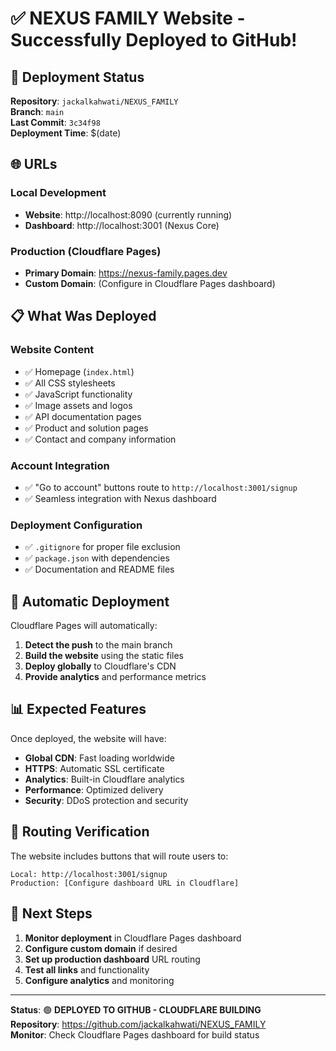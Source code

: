 # ✅ NEXUS FAMILY Website - Successfully Deployed to GitHub!

## 🚀 Deployment Status

**Repository**: `jackalkahwati/NEXUS_FAMILY`  
**Branch**: `main`  
**Last Commit**: `3c34f98`  
**Deployment Time**: $(date)  

## 🌐 URLs

### Local Development
- **Website**: http://localhost:8090 (currently running)
- **Dashboard**: http://localhost:3001 (Nexus Core)

### Production (Cloudflare Pages)
- **Primary Domain**: https://nexus-family.pages.dev
- **Custom Domain**: (Configure in Cloudflare Pages dashboard)

## 📋 What Was Deployed

### Website Content
- ✅ Homepage (`index.html`)
- ✅ All CSS stylesheets
- ✅ JavaScript functionality
- ✅ Image assets and logos
- ✅ API documentation pages
- ✅ Product and solution pages
- ✅ Contact and company information

### Account Integration
- ✅ "Go to account" buttons route to `http://localhost:3001/signup`
- ✅ Seamless integration with Nexus dashboard

### Deployment Configuration
- ✅ `.gitignore` for proper file exclusion
- ✅ `package.json` with dependencies
- ✅ Documentation and README files

## 🔄 Automatic Deployment

Cloudflare Pages will automatically:

1. **Detect the push** to the main branch
2. **Build the website** using the static files
3. **Deploy globally** to Cloudflare's CDN
4. **Provide analytics** and performance metrics

## 📊 Expected Features

Once deployed, the website will have:

- **Global CDN**: Fast loading worldwide
- **HTTPS**: Automatic SSL certificate
- **Analytics**: Built-in Cloudflare analytics
- **Performance**: Optimized delivery
- **Security**: DDoS protection and security

## 🔗 Routing Verification

The website includes buttons that will route users to:
```
Local: http://localhost:3001/signup
Production: [Configure dashboard URL in Cloudflare]
```

## 🎯 Next Steps

1. **Monitor deployment** in Cloudflare Pages dashboard
2. **Configure custom domain** if desired
3. **Set up production dashboard** URL routing
4. **Test all links** and functionality
5. **Configure analytics** and monitoring

---

**Status**: 🟢 **DEPLOYED TO GITHUB - CLOUDFLARE BUILDING**  
**Repository**: https://github.com/jackalkahwati/NEXUS_FAMILY  
**Monitor**: Check Cloudflare Pages dashboard for build status 